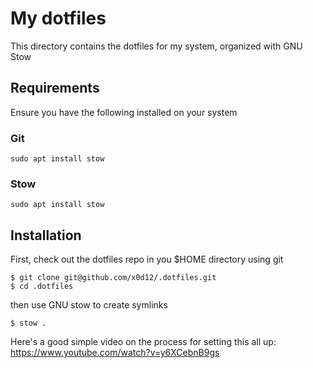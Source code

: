 # My dotfiles

This directory contains the dotfiles for my system, organized with GNU Stow

## Requirements

Ensure you have the following installed on your system

### Git

```
sudo apt install stow
```

### Stow

```
sudo apt install stow 
```

## Installation

First, check out the dotfiles repo in you $HOME directory using git

```
$ git clone git@github.com/x0d12/.dotfiles.git
$ cd .dotfiles
```

then use GNU stow to create symlinks

```
$ stow .
```

Here's a good simple video on the process for setting this all up: https://www.youtube.com/watch?v=y6XCebnB9gs
